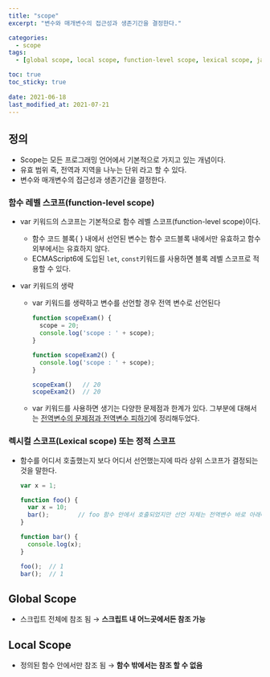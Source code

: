 ```yaml
---
title: "scope"
excerpt: "변수와 매개변수의 접근성과 생존기간을 결정한다."

categories:
  - scope
tags:
  - [global scope, local scope, function-level scope, lexical scope, javascript]

toc: true
toc_sticky: true
 
date: 2021-06-18
last_modified_at: 2021-07-21
---
```


## 정의
- Scope는 모든 프로그래밍 언어에서 기본적으로 가지고 있는 개념이다.
- 유효 범위 즉, 전역과 지역을 나누는 단위 라고 할 수 있다.
- 변수와 매개변수의 접근성과 생존기간을 결정한다.


### 함수 레벨 스코프(function-level scope)
- var 키워드의 스코프는 기본적으로 함수 레벨 스코프(function-level scope)이다.
  - 함수 코드 블록{ } 내에서 선언된 변수는 함수 코드블록 내에서만 유효하고 함수 외부에서는 유효하지 않다.
  - ECMAScript6에 도입된 `let`, `const`키워드를 사용하면 블록 레벨 스코프로 적용할 수 있다.

- var 키워드의 생략
  - var 키워드를 생략하고 변수를 선언할 경우 전역 변수로 선언된다
    ```jsx
    function scopeExam() {
      scope = 20;
      console.log('scope : ' + scope);
    }
    
    function scopeExam2() {
      console.log('scope : ' + scope);
    }
    
    scopeExam()   // 20
    scopeExam2()  // 20
    ```
  - var 키워드를 사용하면 생기는 다양한 문제점과 한계가 있다.
    그부분에 대해서는 [전역변수의 문제점과 전역변수 피하기](https://sunmerrr.github.io/glovalvariable/globalVariable/)에 정리해두었다.


### 렉시컬 스코프(Lexical scope) 또는 정적 스코프
 
- 함수를 어디서 호출했는지 보다 어디서 선언했는지에 따라 상위 스코프가 결정되는 것을 말한다.
    
  ```jsx
  var x = 1;
  
  function foo() {
    var x = 10;
    bar();        // foo 함수 안에서 호출되었지만 선언 자체는 전역변수 바로 아래에서 선언되었기 때문에 bar의 상위 스코프는 전역이 된다.
  }
  
  function bar() {
    console.log(x);
  }
  
  foo();  // 1
  bar();  // 1
  ```
    

## Global Scope

- 스크립트 전체에 참조 됨 → **스크립트 내 어느곳에서든 참조 가능**

## Local Scope

- 정의된 함수 안에서만 참조 됨 → **함수 밖에서는 참조 할 수 없음**
